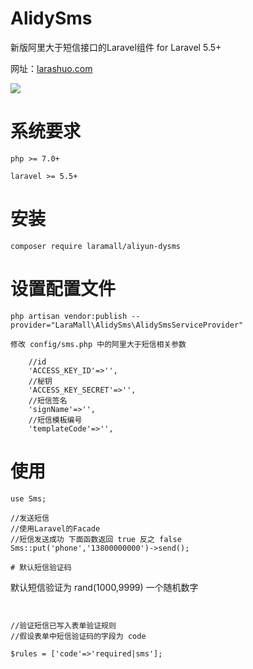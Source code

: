 # AlidySms
<p>新版阿里大于短信接口的Laravel组件 for Laravel 5.5+ </p>

网址：<a href="https://larashuo.com">larashuo.com</a>

<img src="https://laravip.com/images/alidysms.png">

# 系统要求
````
php >= 7.0+

laravel >= 5.5+

````

# 安装
````
composer require laramall/aliyun-dysms
````
# 设置配置文件
````
php artisan vendor:publish --provider="LaraMall\AlidySms\AlidySmsServiceProvider"

修改 config/sms.php 中的阿里大于短信相关参数

  	//id
	'ACCESS_KEY_ID'=>'',
	//秘钥
	'ACCESS_KEY_SECRET'=>'',
	//短信签名
	'signName'=>'',
	//短信模板编号
	'templateCode'=>'',
````

# 使用
````
use Sms;

//发送短信
//使用Laravel的Facade
//短信发送成功 下面函数返回 true 反之 false
Sms::put('phone','13800000000')->send();

# 默认短信验证码
````
默认短信验证为 rand(1000,9999) 一个随机数字

````


//验证短信已写入表单验证规则
//假设表单中短信验证码的字段为 code

$rules = ['code'=>'required|sms'];

````



